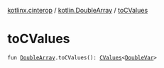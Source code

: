 [kotlinx.cinterop](../index.md) / [kotlin.DoubleArray](index.md) / [toCValues](./to-c-values.md)

# toCValues

`fun `[`DoubleArray`](https://kotlinlang.org/api/latest/jvm/stdlib/kotlin/-double-array/index.html)`.toCValues(): `[`CValues`](../-c-values/index.md)`<`[`DoubleVar`](../-double-var.md)`>`